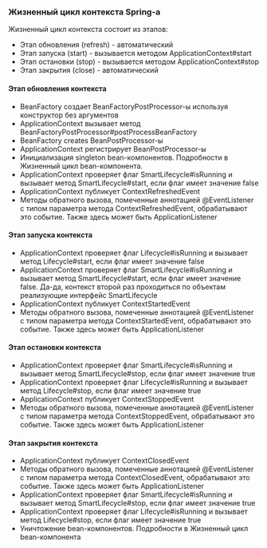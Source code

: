 ### Жизненный цикл контекста Spring-а

Жизненный цикл контекста состоит из этапов:
- Этап обновления (refresh) - автоматический
- Этап запуска (start) - вызывается методом ApplicationContext#start
- Этап остановки (stop) - вызывается методом ApplicationContext#stop
- Этап закрытия (close) - автоматический

#### Этап обновления контекста

- BeanFactory создает BeanFactoryPostProcessor-ы используя конструктор без аргументов
- ApplicationContext вызывает метод BeanFactoryPostProcessor#postProcessBeanFactory
- BeanFactory creates BeanPostProcessor-ы
- ApplicationContext регистрирует BeanPostProcessor-ы
- Инициализация singleton bean-компонентов. Подробности в Жизненный цикл bean-компонента.
- ApplicationContext проверяет флаг SmartLifecycle#isRunning и вызывает метод SmartLifecycle#start, если флаг имеет значение false
- ApplicationContext публикует ContextRefreshedEvent
- Методы обратного вызова, помеченные аннотацией @EventListener с типом параметра метода ContextRefreshedEvent, обрабатывают это событие. Также здесь может быть ApplicationListener

#### Этап запуска контекста

- ApplicationContext проверяет флаг Lifecycle#isRunning и вызывает метод Lifecycle#start, если флаг имеет значение false
- ApplicationContext проверяет флаг SmartLifecycle#isRunning и вызывает метод SmartLifecycle#start, если флаг имеет значение false. Да-да, контекст второй раз проходиться по объектам реализующие интерфейс SmartLifecycle
- ApplicationContext публикует ContextStartedEvent
- Методы обратного вызова, помеченные аннотацией @EventListener с типом параметра метода ContextStartedEvent, обрабатывают это событие. Также здесь может быть ApplicationListener

#### Этап остановки контекста

- ApplicationContext проверяет флаг SmartLifecycle#isRunning и вызывает метод SmartLifecycle#stop, если флаг имеет значение true
- ApplicationContext проверяет флаг Lifecycle#isRunning и вызывает метод Lifecycle#stop, если флаг имеет значение true
- ApplicationContext публикует ContextStoppedEvent
- Методы обратного вызова, помеченные аннотацией @EventListener с типом параметра метода ContextStoppedEvent, обрабатывают это событие. Также здесь может быть ApplicationListener

#### Этап закрытия контекста

- ApplicationContext публикует ContextClosedEvent
- Методы обратного вызова, помеченные аннотацией @EventListener с типом параметра метода ContextClosedEvent, обрабатывают это событие. Также здесь может быть ApplicationListener
- ApplicationContext проверяет флаг SmartLifecycle#isRunning и вызывает метод SmartLifecycle#stop, если флаг имеет значение true
- ApplicationContext проверяет флаг Lifecycle#isRunning и вызывает метод Lifecycle#stop, если флаг имеет значение true
- Уничтожение bean-компонентов. Подробности в Жизненный цикл bean-компонента
